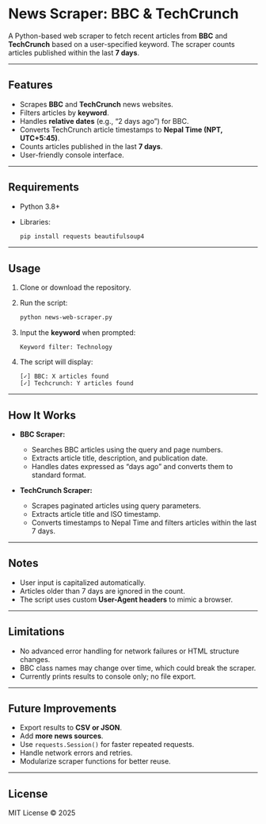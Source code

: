 # News Scraper: BBC & TechCrunch

A Python-based web scraper to fetch recent articles from **BBC** and **TechCrunch** based on a user-specified keyword. The scraper counts articles published within the last **7 days**.

---

## Features

* Scrapes **BBC** and **TechCrunch** news websites.
* Filters articles by **keyword**.
* Handles **relative dates** (e.g., “2 days ago”) for BBC.
* Converts TechCrunch article timestamps to **Nepal Time (NPT, UTC+5:45)**.
* Counts articles published in the last **7 days**.
* User-friendly console interface.

---

## Requirements

* Python 3.8+
* Libraries:

  ```bash
  pip install requests beautifulsoup4
  ```

---

## Usage

1. Clone or download the repository.
2. Run the script:

   ```bash
   python news-web-scraper.py
   ```
3. Input the **keyword** when prompted:

   ```
   Keyword filter: Technology
   ```
4. The script will display:

   ```
   [✓] BBC: X articles found
   [✓] Techcrunch: Y articles found
   ```

---

## How It Works

* **BBC Scraper:**

  * Searches BBC articles using the query and page numbers.
  * Extracts article title, description, and publication date.
  * Handles dates expressed as “days ago” and converts them to standard format.

* **TechCrunch Scraper:**

  * Scrapes paginated articles using query parameters.
  * Extracts article title and ISO timestamp.
  * Converts timestamps to Nepal Time and filters articles within the last 7 days.

---

## Notes

* User input is capitalized automatically.
* Articles older than 7 days are ignored in the count.
* The script uses custom **User-Agent headers** to mimic a browser.

---

## Limitations

* No advanced error handling for network failures or HTML structure changes.
* BBC class names may change over time, which could break the scraper.
* Currently prints results to console only; no file export.

---

## Future Improvements

* Export results to **CSV or JSON**.
* Add **more news sources**.
* Use `requests.Session()` for faster repeated requests.
* Handle network errors and retries.
* Modularize scraper functions for better reuse.

---

## License

MIT License © 2025
